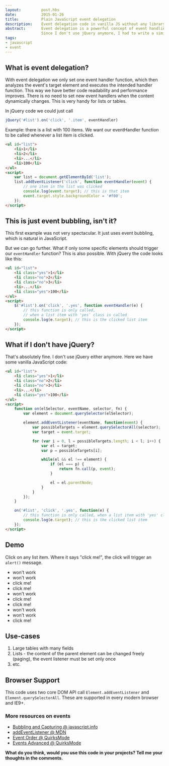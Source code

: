 ```yaml
---
layout:         post.hbs
date:           2015-01-26
title:          Plain JavaScript event delegation
description:    Event delegation code in vanilla JS without any library. Adding event handler to an outer element while still knowing which inner element was clicked.
abstract:       Event delegation is a powerful concept of event handling. If you are using jQuery, you might know it as jQuery.on().
                Since I don't use jQuery anymore, I had to write a similar function myself. If you are wondering how the code looks like, read on.
tags:
- javascript
- event
---
```


## What is event delegation?
With event delegation we only set one event handler function, which then analyzes the event's target element and executes the intended handler function.
This way we have better code readability and performance improves.
There is no need to set new event handlers when the content dynamically changes.
This is very handy for lists or tables.


In jQuery code we could just call
```JavaScript
jQuery('#list').on('click', '.item', eventHandler)
```

Example: there is a list with 100 items. We want our eventHandler function to be called whenever a list item is clicked.
```html
<ul id="list">
    <li>1</li>
    <li>2</li>
    <li>...</li>
    <li>100</li>
</ul>
<script>
    var list = document.getElementById('list');
    list.addEventListener('click', function eventHandler(event) {
        // one item in the list was clicked
        console.log(event.target); // this is that item
        event.target.style.backgroundColor = '#f00';
    });
</script>
```

## This is just event bubbling, isn't it?
This first example was not very spectacular. It just uses event bubbling, which is natural in JavaScript.

But we can go further. What if only some specific elements should trigger our `eventHandler` function?
This is also possible. With jQuery the code looks like this:
```html
<ul id="list">
    <li class="yes">1</li>
    <li class="no">2</li>
    <li class="no">3</li>
    <li>...</li>
    <li class="yes">100</li>
</ul>
<script>
    $('#list').on('click', '.yes', function eventHandler(e) {
        // this function is only called,
        // when a list item with 'yes' class is called
        console.log(e.target); // this is the clicked list item
    });
</script>
```

## What if I don't have jQuery?
That's absolutely fine. I don't use jQuery either anymore. Here we have some vanilla JavaScript code:
```html
<ul id="list">
    <li class="yes">1</li>
    <li class="no">2</li>
    <li class="no">3</li>
    <li>...</li>
    <li class="yes">100</li>
</ul>
<script>
    function on(elSelector, eventName, selector, fn) {
        var element = document.querySelector(elSelector);

        element.addEventListener(eventName, function(event) {
            var possibleTargets = element.querySelectorAll(selector);
            var target = event.target;

            for (var i = 0, l = possibleTargets.length; i < l; i++) {
                var el = target;
                var p = possibleTargets[i];

                while(el && el !== element) {
                    if (el === p) {
                        return fn.call(p, event);
                    }

                    el = el.parentNode;
                }
            }
        });
    }

    on('#list', 'click', '.yes', function(e) {
        // this function is only called, when a list item with 'yes' class is called
        console.log(e.target); // this is the clicked list item
    });
</script>
```

## Demo
Click on any list item. Where it says "click me!", the click will trigger an `alert()` message.

<ul id="list">
    <li class="no">won't work</li>
    <li class="no">won't work</li>
    <li class="yes">click me!</li>
    <li class="yes">click me!</li>
    <li class="no">won't work</li>
    <li class="yes">click me!</li>
    <li class="yes">click me!</li>
    <li class="no">won't work</li>
    <li class="no">won't work</li>
    <li class="yes">click me!</li>
</ul>
<script>
(function() {
    function on(elSelector, eventName, selector, fn) {
        var element = document.querySelector(elSelector);

        element.addEventListener(eventName, function(event) {
            var possibleTargets = element.querySelectorAll(selector);
            var target = event.target;

            for (var i = 0, l = possibleTargets.length; i < l; i++) {
                var el = target;
                var p = possibleTargets[i];

                while(el && el !== element) {
                    if (el === p) {
                        return fn.call(p, event);
                    }

                    el = el.parentNode;
                }
            }
        });
    }

    on('#list', 'click', 'li.yes', function() {
        alert('You clicked me!');
    });
}());
</script>


## Use-cases
1. Large tables with many fields
1. Lists - the content of the parent element can be changed freely (paging), the event listener must be set only once
1. etc.


## Browser Support
This code uses two core DOM API call `Element.addEventListener` and `Element.querySelectorAll`. These are supported in every modern browser and IE9+.


### More resources on events
- [Bubbling and Capturing @ javascript.info](http://javascript.info/tutorial/bubbling-and-capturing)
- [addEventListener @ MDN](https://developer.mozilla.org/en-US/docs/Web/API/EventTarget.addEventListener)
- [Event Order @ QuirksMode](http://www.quirksmode.org/js/events_order.html)
- [Events Advanced @ QuirksMode](http://www.quirksmode.org/js/events_advanced.html)


**What do you think, would you use this code in your projects? Tell me your thoughts in the comments.**